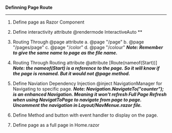 **Definning Page Route**
***

1. Define page as Razor Component

2. Define interactivity attribute
@rendermode InteractiveAuto
**
3. Routing Through @page attribute
	a. @page "/page"
	b. @page "/pages/page"
	c. @page "/color"
	d. @page "/colour"
***Note: Remember to give the same name to page as the file name.***
4. Routing Through Routing attribute
	@attribute [Route(nameof(Start))]
***Note: the nameof(Start) is a reference to the page. So it will know if the page is renamed. But it would not @page method.***
3. Define Naviation Dependency Injection
@inject NavigationManager for Navigating to specific page.
***Note: Navigation.NavigateTo("counter"); is an enhanced Navigation. Meaning it won't refresh Full Page Refresh when using NavigatToPage to navigate from page to page. Uncomment the navigation in Layout/NavMenue.razor file.***
4. Define Method and button with event handler to display on the page.
5. Define page as a full page in Home.razor

